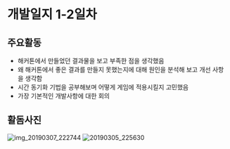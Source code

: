 # 개발일지 1-2일차

## 주요활동
- 해커톤에서 만들었던 결과물을 보고 부족한 점을 생각했음
- 왜 해커톤에서 좋은 결과를 만들지 못했는지에 대해 원인을 분석해 보고 개선 사항을 생각함
- 시간 동기화 기법을 공부해보며 어떻게 게임에 적용시킬지 고민했음
- 가장 기본적인 개발사항에 대한 회의

## 활돔사진
![img_20190307_222744](https://user-images.githubusercontent.com/33976477/53959977-67f33480-4128-11e9-8007-84ff318436b8.jpg)
![20190305_225630](https://user-images.githubusercontent.com/33976477/53959981-69246180-4128-11e9-92e8-3f7f52cbc2a9.jpg)

